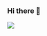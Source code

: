 ### Hi there 👋

<img src="https://capsule-render.vercel.app/api?type=soft&customColorList=0,2,3&text=Bringiton&height=300&section=header&text=capsule%20render&fontSize=90" />
